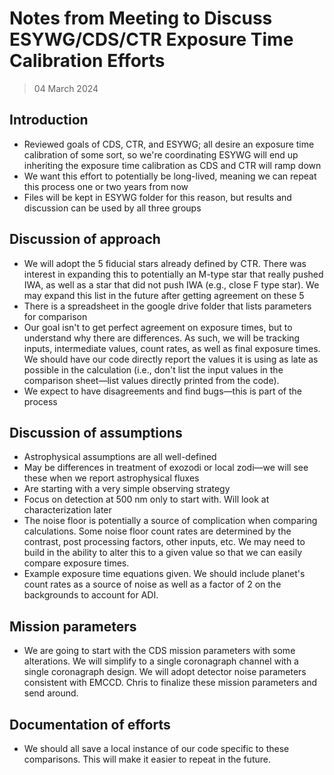 # Notes from Meeting to Discuss ESYWG/CDS/CTR Exposure Time Calibration Efforts
> 04 March 2024

## Introduction
- Reviewed goals of CDS, CTR, and ESYWG; all desire an exposure time calibration of some sort, so we're coordinating
ESYWG will end up inheriting the exposure time calibration as CDS and CTR will ramp down
- We want this effort to potentially be long-lived, meaning we can repeat this process one or two years from now
- Files will be kept in ESYWG folder for this reason, but results and discussion can be used by all three groups

## Discussion of approach
- We will adopt the 5 fiducial stars already defined by CTR. There was interest in expanding this to potentially an M-type star that really pushed IWA, as well as a star that did not push IWA (e.g., close F type star). We may expand this list in the future after getting agreement on these 5
- There is a spreadsheet in the google drive folder that lists parameters for comparison
- Our goal isn't to get perfect agreement on exposure times, but to understand why there are differences. As such, we will be tracking inputs, intermediate values, count rates, as well as final exposure times. We should have our code directly report the values it is using as late as possible in the calculation (i.e., don't list the input values in the comparison sheet—list values directly printed from the code).
- We expect to have disagreements and find bugs—this is part of the process

## Discussion of assumptions
- Astrophysical assumptions are all well-defined
- May be differences in treatment of exozodi or local zodi—we will see these when we report astrophysical fluxes
- Are starting with a very simple observing strategy
- Focus on detection at 500 nm only to start with. Will look at characterization later
- The noise floor is potentially a source of complication when comparing calculations. Some noise floor count rates are determined by the contrast, post processing factors, other inputs, etc. We may need to build in the ability to alter this to a given value so that we can easily compare exposure times.
- Example exposure time equations given. We should include planet's count rates as a source of noise as well as a factor of 2 on the backgrounds to account for ADI.

## Mission parameters
- We are going to start with the CDS mission parameters with some alterations. We will simplify to a single coronagraph channel with a single coronagraph design. We will adopt detector noise parameters consistent with EMCCD. Chris to finalize these mission parameters and send around.

## Documentation of efforts
- We should all save a local instance of our code specific to these comparisons. This will make it easier to repeat in the future.
